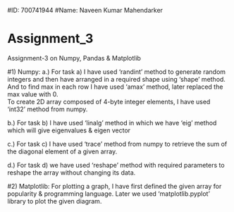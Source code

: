 #ID: 700741944
                  #Name: Naveen Kumar Mahendarker



# Assignment_3
Assignment-3 on Numpy, Pandas &amp; Matplotlib

#1) Numpy:
a.)	For task a) I have used ‘randint’ method to generate random integers and then have arranged in a required shape using ‘shape’ method. And to find max in each row I have used         ‘amax’ method, later replaced the max value with 0.                                                                                                                         
    To create 2D array composed of 4-byte integer elements, I have used ‘int32’ method from numpy.

b.) For task b) I have used ‘linalg’ method in which we have ‘eig’ method which will give eigenvalues & eigen vector

c.) For task c) I have used ‘trace’ method from numpy to retrieve the sum of the diagonal element of a given array.

d.) For task d) we have used ‘reshape’ method with required parameters to reshape the array without changing its data.

#2) Matplotlib:
   For plotting a graph, I have first defined the given array for popularity & programming language. Later we used ‘matplotlib.pyplot’  library to plot the given diagram.






